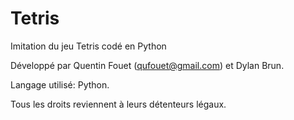 # Tetris
 Imitation du jeu Tetris codé en Python

 Développé par Quentin Fouet (qufouet@gmail.com) et Dylan Brun.

 Langage utilisé: Python.

 Tous les droits reviennent à leurs détenteurs légaux.

